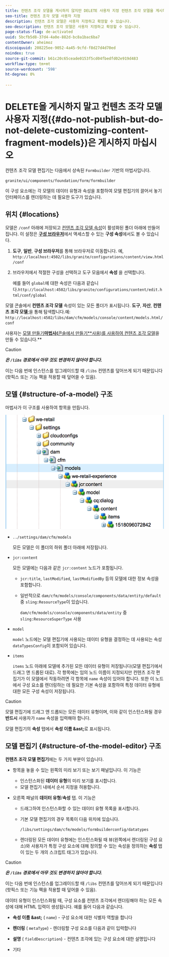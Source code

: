 ```yaml
---
title: 컨텐츠 조각 모델을 게시하지 않지만 DELETE 사용자 지정 컨텐츠 조각 모델을 게시하지 않습니다
seo-title: 컨텐츠 조각 모델 사용자 지정
description: 컨텐츠 조각 모델은 사용자 지정하고 확장할 수 있습니다.
seo-description: 컨텐츠 조각 모델은 사용자 지정하고 확장할 수 있습니다.
page-status-flag: de-activated
uuid: 5bcfb5d8-37d4-4a0e-882d-bc8a1bac6ba7
contentOwner: aheimoz
discoiquuid: 208225ee-9052-4a45-9cfd-f8d27d4d70ed
noindex: true
source-git-commit: b61c20c65ceade0153f5cd04fbedfd02e919d483
workflow-type: tm+mt
source-wordcount: '598'
ht-degree: 0%

---
```



# DELETE을 게시하지 말고 컨텐츠 조각 모델 사용자 지정({#do-not-publish-but-do-not-delete-customizing-content-fragment-models})은 게시하지 마십시오

컨텐츠 조각 모델 편집기는 다음에서 상속된 `Formbuilder` 기반의 마법사입니다.

`granite/ui/components/foundation/form/formbuilder`

이 구성 요소에는 각 모델의 데이터 유형과 속성을 포함하여 모델 편집기의 끌어서 놓기 인터페이스를 렌더링하는 데 필요한 도구가 있습니다.

## 위치 {#locations}

모델은 `/conf` 아래에 저장되고 [컨텐츠 조각 모델 속성](/help/assets/content-fragments-models.md#enable-content-fragment-models)이 활성화된 폴더 아래에 만들어집니다. 이 설정은 **[구성 브라우저](/help/sites-administering/configurations.md)**&#x200B;에서 액세스할 수 있는 **구성 속성**&#x200B;에서도 볼 수 있습니다.

1. **도구**, **일반**, **구성 브라우저**를 통해 브라우저로 이동합니다.
예, 
`http://localhost:4502/libs/granite/configurations/content/view.html/conf`

1. 브라우저에서 적절한 구성을 선택하고 도구 모음에서 **속성** 을 선택합니다.

   예를 들어 `global`에 대한 속성은 다음과 같습니다.`http://localhost:4502/libs/granite/configurations/content/edit.html/conf/global`

모델 콘솔에서 **컨텐츠 조각 모델** 속성이 있는 모든 폴더가 표시됩니다. **도구**, **자산**, **컨텐츠 조각 모델**;을 통해 탐색합니다.예: `http://localhost:4502/libs/dam/cfm/models/console/content/models.html/conf`

사용자는 [모델 만들기&#x200B;**마법사(**&#x200B;콘솔에서 만들기&#x200B;**사용)를 사용하여 컨텐츠 조각 모델](/help/assets/content-fragments-models.md#creating-a-content-fragment-model)을 만들 수 있습니다.**

>[!CAUTION]
>
>***은 `/libs` 경로에서 아무 것도 변경하지 않아야 합니다.***
>
>이는 다음 번에 인스턴스를 업그레이드할 때 `/libs` 컨텐츠를 덮어쓰게 되기 때문입니다(핫픽스 또는 기능 팩을 적용할 때 덮어쓸 수 있음).

## 모델 {#structure-of-a-model} 구조

마법사가 이 구조를 사용하여 항목을 만듭니다.

![cf-54](assets/cf-54.png)

* `../settings/dam/cfm/models`

   모든 모델은 이 폴더의 하위 폴더 아래에 저장됩니다.

* `jcr:content`

   모든 모델에는 다음과 같은 `jcr:content` 노드가 포함됩니다.

   * `jcr:title`, `lastModified`, `lastModifiedBy` 등의 모델에 대한 정보 속성을 포함합니다.
   * 일반적으로 `dam/cfm/models/console/components/data/entity/default` 중 `sling:ResourceType`이 있습니다.

      `dam/cfm/models/console/components/data/entity` 중 `sling:ResourceSuperType` 사용

* `model`

   `model` 노드에는 모델 편집기에 사용되는 데이터 유형을 결정하는 데 사용되는 속성 `dataTypesConfig`이 포함되어 있습니다.

* `items`

   `items` 노드 아래에 모델에 추가된 모든 데이터 유형이 저장됩니다(모델 편집기에서 드래그 앤 드롭된 대로). 각 항목에는 임의 노드 이름이 지정되지만 컨텐츠 조각 편집기가 이 모델에서 작동하려면 각 항목에 `name` 속성이 있어야 합니다. 또한 이 노드에서 구성 요소를 렌더링하는 데 필요한 기본 속성을 포함하여 특정 데이터 유형에 대한 모든 구성 속성이 저장됩니다.

>[!CAUTION]
>
>모델 편집기에 드래그 앤 드롭되는 모든 데이터 유형이며, 이와 같이 인스턴스화될 경우 **반드시** 사용자가 `name` 속성을 입력해야 합니다.
>
>모델 편집기의 **속성** 탭에서 **속성 이름 &amp;ast;**&#x200B;로 표시됩니다.

## 모델 편집기 {#structure-of-the-model-editor} 구조

**컨텐츠 조각 모델 편집기**&#x200B;에는 두 가지 부분이 있습니다.

* 항목을 놓을 수 있는 왼쪽의 미리 보기 또는 보기 패널입니다. 이 기능은

   * 인스턴스화된 **데이터 유형**&#x200B;의 미리 보기를 표시합니다.
   * 모델 편집기 내에서 순서 지정을 허용합니다.

* 오른쪽 패널의 **데이터 유형**/**속성** 탭. 이 기능은

   * 드래그하여 인스턴스화할 수 있는 데이터 유형 목록을 표시합니다.
   * 기본 모델 편집기의 경우 목록이 다음 위치에 있습니다.

      `/libs/settings/dam/cfm/models/formbuilderconfig/datatypes`

      <!-- Please uncomment when file is used
      This node contains all the data types currently supported in the model editor. For more information on how to configure the data types, see [Customizing Data Types for Content Fragment Models](/help/sites-developing/customizing-content-fragment-model-data-types.md).
      -->

   * 렌더링된 모든 데이터 유형에는 인스턴스화될 때 뷰(왼쪽에서 렌더링된 구성 요소)와 사용자가 특정 구성 요소에 대해 정의할 수 있는 속성을 정의하는 **속성** 탭이 있는 두 개의 스크립트 태그가 있습니다.

>[!CAUTION]
>
>***은 `/libs` 경로에서 아무 것도 변경하지 않아야 합니다.***
>
>이는 다음 번에 인스턴스를 업그레이드할 때 `/libs` 컨텐츠를 덮어쓰게 되기 때문입니다(핫픽스 또는 기능 팩을 적용할 때 덮어쓸 수 있음).

<!-- Please uncomment when files are used
The properties on the right side define a form that is submitted directly into JCR under `/conf`; see the path in the example [Structure of a Model](/help/sites-developing/customizing-content-fragment-models.md#structure-of-a-model).
-->

데이터 유형이 인스턴스화될 때, 구성 요소를 컨텐츠 조각에서 렌더링해야 하는 모든 속성에 대해 HTML 입력이 생성됩니다. 예를 들어 다음과 같습니다.

* **속성 이름 &amp;ast;** (  `name`) - 구성 요소에 대한 식별자 역할을 합니다

* **렌더링** (  `metaType`) - 렌더링할 구성 요소를 다음과 같이 입력합니다

* **설명** (  `fieldDescription`) - 컨텐츠 조각에 있는 구성 요소에 대한 설명입니다

* 기타


